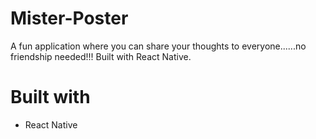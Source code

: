 # Mister-Poster
A fun application where you can share your thoughts to everyone......no friendship needed!!! Built with React Native.

# Built with
* React Native
